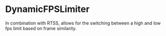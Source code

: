 # DynamicFPSLimiter
In combination with RTSS, allows for the switching between a high and low fps limit based on frame similarity.
